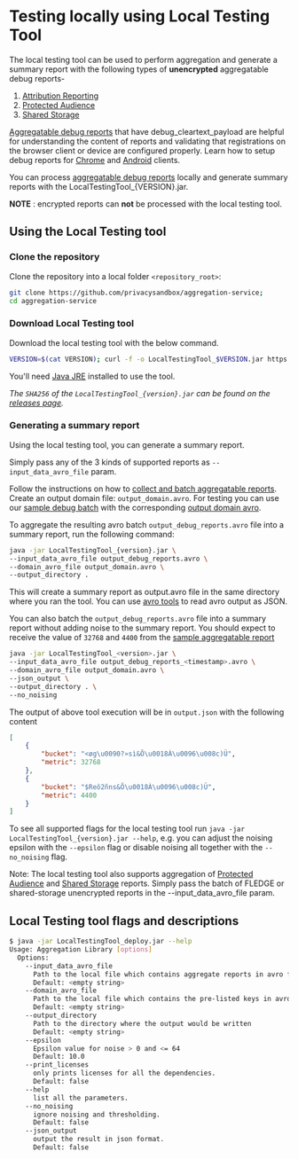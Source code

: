 # Testing locally using Local Testing Tool

The local testing tool can be used to perform aggregation and generate a summary report with the
following types of **unencrypted** aggregatable debug reports-

1. [Attribution Reporting](https://github.com/WICG/conversion-measurement-api/blob/main/AGGREGATE.md#aggregatable-reports)
2. [Protected Audience](https://github.com/patcg-individual-drafts/private-aggregation-api#reports)
3. [Shared Storage](https://github.com/patcg-individual-drafts/private-aggregation-api#reports)

[Aggregatable debug reports](https://github.com/WICG/conversion-measurement-api/blob/main/AGGREGATE.md#aggregatable-reports)
that have debug_cleartext_payload are helpful for understanding the content of reports and
validating that registrations on the browser client or device are configured properly. Learn how to
setup debug reports for
[Chrome](https://developer.chrome.com/docs/privacy-sandbox/attribution-reporting-debugging) and
[Android](https://developer.android.com/design-for-safety/privacy-sandbox/attribution#attribution-success)
clients.

You can process
[aggregatable debug reports](https://github.com/WICG/conversion-measurement-api/blob/main/AGGREGATE.md#aggregatable-reports)
locally and generate summary reports with the LocalTestingTool\_{VERSION}.jar.

**NOTE** : encrypted reports can **not** be processed with the local testing tool.

## Using the Local Testing tool

### Clone the repository

Clone the repository into a local folder `<repository_root>`:

```sh
git clone https://github.com/privacysandbox/aggregation-service;
cd aggregation-service
```

### Download Local Testing tool

Download the local testing tool with the below command.

```sh
VERSION=$(cat VERSION); curl -f -o LocalTestingTool_$VERSION.jar https://aggregation-service-published-artifacts.s3.amazonaws.com/aggregation-service/$VERSION/LocalTestingTool_$VERSION.jar
```

You'll need [Java JRE](https://adoptium.net/) installed to use the tool.

<!-- prettier-ignore-start -->
_The `SHA256` of the `LocalTestingTool_{version}.jar` can be found on the
[releases page](https://github.com/privacysandbox/aggregation-service/releases)._
<!-- prettier-ignore-end -->

### Generating a summary report

Using the local testing tool, you can generate a summary report.

Simply pass any of the 3 kinds of supported reports as `--input_data_avro_file` param.

Follow the instructions on how to
[collect and batch aggregatable reports](/docs/collecting.md#collecting-and-batching-aggregatable-reports).
Create an output domain file: `output_domain.avro`. For testing you can use our
[sample debug batch](/sampledata/output_debug_reports.avro) with the corresponding
[output domain avro](/sampledata/output_domain.avro).

To aggregate the resulting avro batch `output_debug_reports.avro` file into a summary report, run
the following command:

```sh
java -jar LocalTestingTool_{version}.jar \
--input_data_avro_file output_debug_reports.avro \
--domain_avro_file output_domain.avro \
--output_directory .
```

This will create a summary report as output.avro file in the same directory where you ran the tool.
You can use [avro tools](https://mvnrepository.com/artifact/org.apache.avro/avro-tools) to read avro
output as JSON.

You can also batch the `output_debug_reports.avro` file into a summary report without adding noise
to the summary report. You should expect to receive the value of `32768` and `4400` from the
[sample aggregatable report](collecting.md#aggregatable-report-sample)

```sh
java -jar LocalTestingTool_<version>.jar \
--input_data_avro_file output_debug_reports_<timestamp>.avro \
--domain_avro_file output_domain.avro \
--json_output \
--output_directory . \
--no_noising
```

The output of above tool execution will be in `output.json` with the following content

```json
[
    {
        "bucket": "<øg\u0090?»sì&Õ\u0018À\u0096\u008c)Ü",
        "metric": 32768
    },
    {
        "bucket": "$Reô2ñns&Õ\u0018À\u0096\u008c)Ü",
        "metric": 4400
    }
]
```

To see all supported flags for the local testing tool run
`java -jar LocalTestingTool_{version}.jar --help`, e.g. you can adjust the noising epsilon with the
`--epsilon` flag or disable noising all together with the `--no_noising` flag.

Note: The local testing tool also supports aggregation of
[Protected Audience](https://github.com/patcg-individual-drafts/private-aggregation-api#reports) and
[Shared Storage](https://github.com/patcg-individual-drafts/private-aggregation-api#reports)
reports. Simply pass the batch of FLEDGE or shared-storage unencrypted reports in the
--input_data_avro_file param.

## Local Testing tool flags and descriptions

```sh
$ java -jar LocalTestingTool_deploy.jar --help
Usage: Aggregation Library [options]
  Options:
    --input_data_avro_file
      Path to the local file which contains aggregate reports in avro format
      Default: <empty string>
    --domain_avro_file
      Path to the local file which contains the pre-listed keys in avro format
      Default: <empty string>
    --output_directory
      Path to the directory where the output would be written
      Default: <empty string>
    --epsilon
      Epsilon value for noise > 0 and <= 64
      Default: 10.0
    --print_licenses
      only prints licenses for all the dependencies.
      Default: false
    --help
      list all the parameters.
    --no_noising
      ignore noising and thresholding.
      Default: false
    --json_output
      output the result in json format.
      Default: false
```
